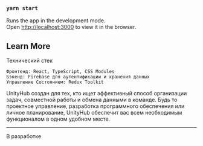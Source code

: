 ### `yarn start`

Runs the app in the development mode.\
Open [http://localhost:3000](http://localhost:3000) to view it in the browser.

## Learn More

Технический стек

    Фронтенд: React, TypeScript, CSS Modules
    Бэкенд: Firebase для аутентификации и хранения данных
    Управление Состоянием: Redux Toolkit

UnityHub создан для тех, кто ищет эффективный способ организации задач, совместной работы и обмена данными в команде. Будь то проектное управление, разработка программного обеспечения или личное планирование, UnityHub обеспечит вас всем необходимым функционалом в одном удобном месте.
 ____________
В разработке
